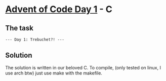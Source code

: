 # [Advent of Code Day 1](https://adventofcode.com/2023/day/1) - C

## The task

```txt
--- Day 1: Trebuchet?! ---
```

## Solution

The solution is written in our beloved C.
To compile, (only tested on linux, I use arch btw) just use make with the makefile.
